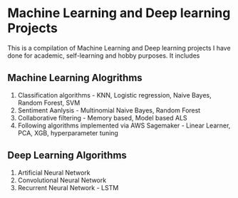 # Machine Learning and Deep learning Projects
This is a compilation of Machine Learning and Deep learning projects I have done for academic, self-learning and hobby purposes.
It includes

## Machine Learning Alogrithms
1. Classification algorithms - KNN, Logistic regression, Naive Bayes, Random Forest, SVM
2. Sentiment Aanlysis - Multinomial Naive Bayes, Random Forest
3. Collaborative filtering - Memory based, Model based ALS
4. Following algorithms implemented via AWS Sagemaker - Linear Learner, PCA, XGB, hyperparameter tuning

## Deep Learning Algorithms
1. Artificial Neural Network
2. Convolutional Neural Network
3. Recurrent Neural Network - LSTM
